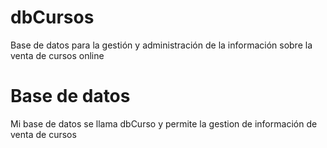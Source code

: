 # dbCursos
Base de datos para la gestión y administración de la información sobre la venta de cursos online
# Base de datos
Mi base de datos se llama dbCurso y permite la gestion de información de venta de cursos